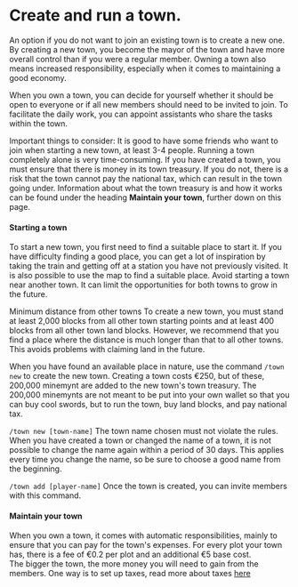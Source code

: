 # Create and run a town.

An option if you do not want to join an existing town is to create a new one. By creating a new town, you become the mayor of the town and have more overall control than if you were a regular member. Owning a town also means increased responsibility, especially when it comes to maintaining a good economy.

When you own a town, you can decide for yourself whether it should be open to everyone or if all new members should need to be invited to join. To facilitate the daily work, you can appoint assistants who share the tasks within the town.

Important things to consider: It is good to have some friends who want to join when starting a new town, at least 3-4 people. Running a town completely alone is very time-consuming. If you have created a town, you must ensure that there is money in its town treasury. If you do not, there is a risk that the town cannot pay the national tax, which can result in the town going under. Information about what the town treasury is and how it works can be found under the heading **Maintain your town**, further down on this page.

#### Starting a town&#x20;

To start a new town, you first need to find a suitable place to start it. If you have difficulty finding a good place, you can get a lot of inspiration by taking the train and getting off at a station you have not previously visited. It is also possible to use the map to find a suitable place. Avoid starting a town near another town. It can limit the opportunities for both towns to grow in the future.

Minimum distance from other towns To create a new town, you must stand at least 2,000 blocks from all other town starting points and at least 400 blocks from all other town land blocks. However, we recommend that you find a place where the distance is much longer than that to all other towns. This avoids problems with claiming land in the future.

When you have found an available place in nature, use the command `/town new` to create the new town. Creating a town costs €250, but of these, 200,000 minemynt are added to the new town's town treasury. The 200,000 minemynts are not meant to be put into your own wallet so that you can buy cool swords, but to run the town, buy land blocks, and pay national tax.

`/town new [town-name]` The town name chosen must not violate the rules. When you have created a town or changed the name of a town, it is not possible to change the name again within a period of 30 days. This applies every time you change the name, so be sure to choose a good name from the beginning.

`/town add [player-name]` Once the town is created, you can invite members with this command.

#### Maintain your town&#x20;

When you own a town, it comes with automatic responsibilities, mainly to ensure that you can pay for the town's expenses. For every plot your town has, there is a fee of €0.2 per plot and an additional €5 base cost.\
The bigger the town, the more money you will need to gain from the members. One way is to set up taxes, read more about taxes [here](../economy/taxes/town-tax.md)
